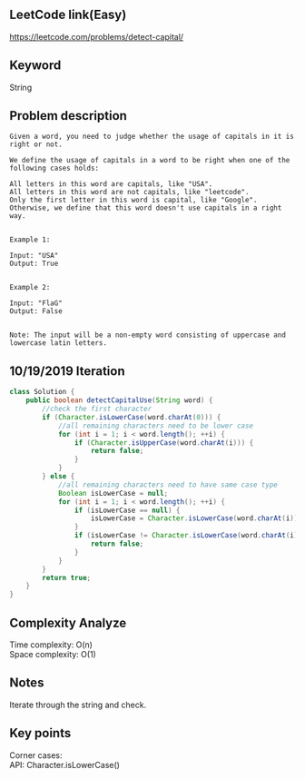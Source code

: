 ## LeetCode link(Easy)
https://leetcode.com/problems/detect-capital/

## Keyword
String

## Problem description
```
Given a word, you need to judge whether the usage of capitals in it is right or not.

We define the usage of capitals in a word to be right when one of the following cases holds:

All letters in this word are capitals, like "USA".
All letters in this word are not capitals, like "leetcode".
Only the first letter in this word is capital, like "Google".
Otherwise, we define that this word doesn't use capitals in a right way.
 

Example 1:

Input: "USA"
Output: True
 

Example 2:

Input: "FlaG"
Output: False
 

Note: The input will be a non-empty word consisting of uppercase and lowercase latin letters.
```
## 10/19/2019 Iteration

```java
class Solution {
    public boolean detectCapitalUse(String word) {
        //check the first character
        if (Character.isLowerCase(word.charAt(0))) {
            //all remaining characters need to be lower case
            for (int i = 1; i < word.length(); ++i) {
                if (Character.isUpperCase(word.charAt(i))) {
                    return false;
                }
            }
        } else {
            //all remaining characters need to have same case type
            Boolean isLowerCase = null;
            for (int i = 1; i < word.length(); ++i) {
                if (isLowerCase == null) {
                    isLowerCase = Character.isLowerCase(word.charAt(i));
                }
                if (isLowerCase != Character.isLowerCase(word.charAt(i))) {
                    return false;
                }
            }
        }
        return true;
    }
}
```

## Complexity Analyze
Time complexity: O(n)\
Space complexity: O(1)

## Notes
Iterate through the string and check.

## Key points
Corner cases: \
API: Character.isLowerCase()

